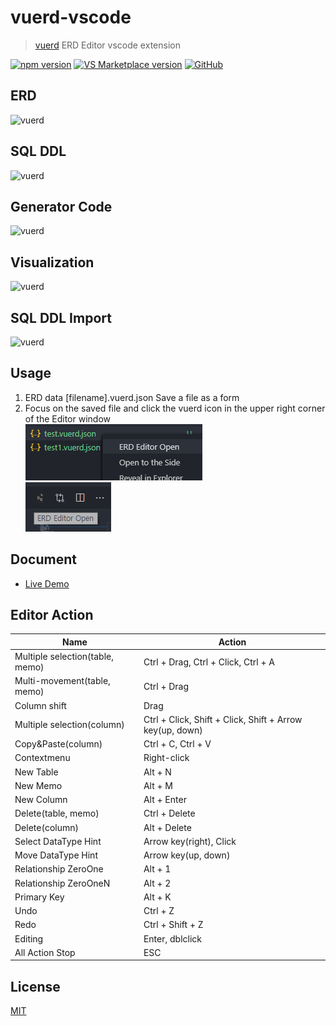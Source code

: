 # vuerd-vscode

> [vuerd](https://github.com/vuerd/vuerd) ERD Editor vscode extension

[![npm version](https://img.shields.io/npm/v/vuerd.svg?color=blue)](https://www.npmjs.com/package/vuerd) [![VS Marketplace version](https://vsmarketplacebadge.apphb.com/version-short/dineug.vuerd-vscode.svg?color=blue)](https://marketplace.visualstudio.com/items?itemName=dineug.vuerd-vscode) [![GitHub](https://img.shields.io/github/license/vuerd/vuerd)](https://github.com/vuerd/vuerd/blob/master/LICENSE)

## ERD

![vuerd](https://github.com/vuerd/vuerd/blob/master/img/vuerd-erd.gif?raw=true)

## SQL DDL

![vuerd](https://github.com/vuerd/vuerd/blob/master/img/vuerd-ddl.gif?raw=true)

## Generator Code

![vuerd](https://github.com/vuerd/vuerd/blob/master/img/vuerd-generator-code.gif?raw=true)

## Visualization

![vuerd](https://github.com/vuerd/vuerd/blob/master/img/vuerd-visualization.gif?raw=true)

## SQL DDL Import

![vuerd](https://github.com/vuerd/vuerd/blob/master/img/vuerd-ddl-import.gif?raw=true)

## Usage

1. ERD data [filename].vuerd.json Save a file as a form
1. Focus on the saved file and click the vuerd icon in the upper right corner of the Editor window  
   ![Image](./img/vuerd-vscode-1.png)  
   ![Image](./img/vuerd-vscode-2.png)

## Document

- [Live Demo](https://vuerd.github.io/vuerd/)

## Editor Action

| Name                            | Action                                                   |
| ------------------------------- | -------------------------------------------------------- |
| Multiple selection(table, memo) | Ctrl + Drag, Ctrl + Click, Ctrl + A                      |
| Multi-movement(table, memo)     | Ctrl + Drag                                              |
| Column shift                    | Drag                                                     |
| Multiple selection(column)      | Ctrl + Click, Shift + Click, Shift + Arrow key(up, down) |
| Copy&Paste(column)              | Ctrl + C, Ctrl + V                                       |
| Contextmenu                     | Right-click                                              |
| New Table                       | Alt + N                                                  |
| New Memo                        | Alt + M                                                  |
| New Column                      | Alt + Enter                                              |
| Delete(table, memo)             | Ctrl + Delete                                            |
| Delete(column)                  | Alt + Delete                                             |
| Select DataType Hint            | Arrow key(right), Click                                  |
| Move DataType Hint              | Arrow key(up, down)                                      |
| Relationship ZeroOne            | Alt + 1                                                  |
| Relationship ZeroOneN           | Alt + 2                                                  |
| Primary Key                     | Alt + K                                                  |
| Undo                            | Ctrl + Z                                                 |
| Redo                            | Ctrl + Shift + Z                                         |
| Editing                         | Enter, dblclick                                          |
| All Action Stop                 | ESC                                                      |

## License

[MIT](https://github.com/vuerd/vuerd-vscode/blob/master/LICENSE)
